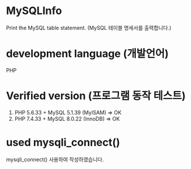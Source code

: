 # MySQLInfo
Print the MySQL table statement. (MySQL 테이블 명세서를 출력합니다.)





# development language (개발언어)
PHP





# Verified version (프로그램 동작 테스트)
1) PHP 5.6.33 + MySQL 5.1.39 (MyISAM) => OK
2) PHP 7.4.33 + MySQL 8.0.22 (InnoDB) => OK





# used mysqli_connect()
 mysqli_connect() 사용하여 작성하였습니다.
 
 
